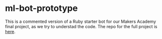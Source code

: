 # ml-bot-prototype

This is a commented version of a Ruby starter bot for our Makers Academy final project, as we try to understad the code. The repo for the full project is [here](https://github.com/SuzanneHuldt/robot-wars).
